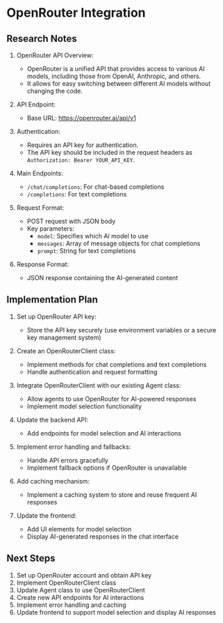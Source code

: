 # OpenRouter Integration

## Research Notes

1. OpenRouter API Overview:
   - OpenRouter is a unified API that provides access to various AI models, including those from OpenAI, Anthropic, and others.
   - It allows for easy switching between different AI models without changing the code.

2. API Endpoint:
   - Base URL: https://openrouter.ai/api/v1

3. Authentication:
   - Requires an API key for authentication.
   - The API key should be included in the request headers as `Authorization: Bearer YOUR_API_KEY`.

4. Main Endpoints:
   - `/chat/completions`: For chat-based completions
   - `/completions`: For text completions

5. Request Format:
   - POST request with JSON body
   - Key parameters:
     - `model`: Specifies which AI model to use
     - `messages`: Array of message objects for chat completions
     - `prompt`: String for text completions

6. Response Format:
   - JSON response containing the AI-generated content

## Implementation Plan

1. Set up OpenRouter API key:
   - Store the API key securely (use environment variables or a secure key management system)

2. Create an OpenRouterClient class:
   - Implement methods for chat completions and text completions
   - Handle authentication and request formatting

3. Integrate OpenRouterClient with our existing Agent class:
   - Allow agents to use OpenRouter for AI-powered responses
   - Implement model selection functionality

4. Update the backend API:
   - Add endpoints for model selection and AI interactions

5. Implement error handling and fallbacks:
   - Handle API errors gracefully
   - Implement fallback options if OpenRouter is unavailable

6. Add caching mechanism:
   - Implement a caching system to store and reuse frequent AI responses

7. Update the frontend:
   - Add UI elements for model selection
   - Display AI-generated responses in the chat interface

## Next Steps

1. Set up OpenRouter account and obtain API key
2. Implement OpenRouterClient class
3. Update Agent class to use OpenRouterClient
4. Create new API endpoints for AI interactions
5. Implement error handling and caching
6. Update frontend to support model selection and display AI responses